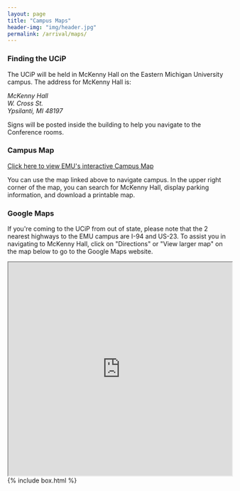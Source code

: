 ```yaml
---
layout: page
title: "Campus Maps"
header-img: "img/header.jpg"
permalink: /arrival/maps/
---
```


<div class="container">
  <div class="col-sm-9 col-xs-12 cfp-page">
    <h3 class="home-h3">Finding the UCiP</h3>
    <p class="text-justify">The UCiP will be held in McKenny Hall on the Eastern Michigan University campus. The address for McKenny Hall is:</p>
    <address>
      McKenny Hall<br>
      W. Cross St.<br>
      Ypsilanti, MI 48197
    </address>
    <p class="text-justify">Signs will be posted inside the building to help you navigate to the Conference rooms.</p>
    <h3>Campus Map</h3>
    <p class="text-justify"><a href="https://www.emich.edu/maps/">Click here to view EMU's interactive Campus Map</a></p>
    <p class="text-justify">You can use the map linked above to navigate campus. In the upper right corner of the map, you can search for McKenny Hall, display parking information, and download a printable map.</p>
    <h3>Google Maps</h3>
    <p class="text-justify">If you're coming to the UCiP from out of state, please note that the 2 nearest highways to the EMU campus are I-94 and US-23. To assist you in navigating to McKenny Hall, click on "Directions" or "View larger map" on the map below to go to the Google Maps website.</p>
    <iframe src="https://www.google.com/maps/d/embed?mid=12Hr6p0a30oHDAMClFugS3V2-n2w" width="100%" height="480"></iframe>
  </div>
  {% include box.html %}
</div>
